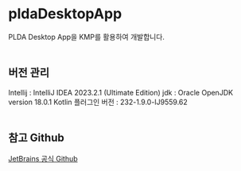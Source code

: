 # pldaDesktopApp
PLDA Desktop App을 KMP를 활용하여 개발합니다.  
</br>

## 버전 관리
Intellij : IntelliJ IDEA 2023.2.1 (Ultimate Edition)
jdk : Oracle OpenJDK version 18.0.1
Kotlin 플러그인 버전 : 232-1.9.0-IJ9559.62  
</br>

## 참고 Github
[JetBrains 공식 Github](https://github.com/JetBrains/compose-multiplatform)
